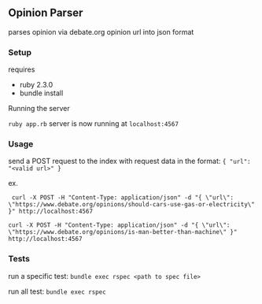## Opinion Parser

parses opinion via debate.org opinion url into json format

### Setup

requires

* ruby 2.3.0
* bundle install

Running the server

`ruby app.rb`
server is now running at `localhost:4567`

### Usage

send a POST request to the index with request data in the format:
`{ "url": "<valid url>" }`

ex.

`
curl -X POST -H "Content-Type: application/json" -d "{ \"url\": \"https://www.debate.org/opinions/should-cars-use-gas-or-electricity\" }" http://localhost:4567`

`curl -X POST -H "Content-Type: application/json" -d "{ \"url\": \"https://www.debate.org/opinions/is-man-better-than-machine\" }" http://localhost:4567`

### Tests

run a specific test:
`bundle exec rspec <path to spec file>`

run all test:
`bundle exec rspec`